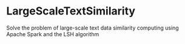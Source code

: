 # LargeScaleTextSimilarity
Solve the problem of large-scale text data similarity computing using Apache Spark and the LSH algorithm
